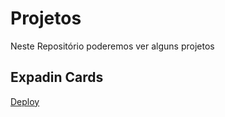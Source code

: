 # Projetos
Neste Repositório poderemos ver alguns projetos

## Expadin Cards
[Deploy](https://projetos00.github.io/Expading-Cards/)